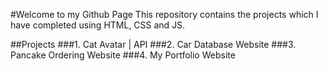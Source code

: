 #Welcome to my Github Page
This repository contains the projects which I have completed using HTML, CSS and JS.

##Projects
###1. Cat Avatar | API
###2. Car Database Website
###3. Pancake Ordering Website
###4. My Portfolio Website
